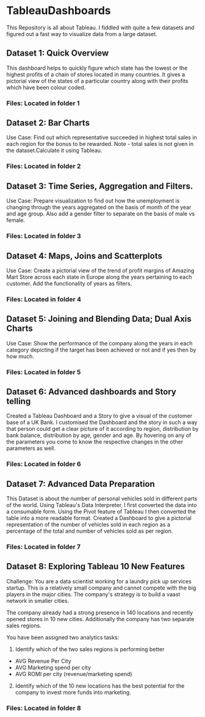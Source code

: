 # TableauDashboards
This Repository is all about Tableau. I fiddled with quite a few datasets and figured out a fast way to visualize data from a large dataset. 
## Dataset 1: Quick Overview
This dashboard helps to quickly figure which state has the lowest or the highest profits of a chain of stores located in many countries. It gives a pictorial view of the states of a particular country along with their profits which have been colour coded. 
### Files: Located in folder 1
## Dataset 2: Bar Charts
Use Case: Find out which representative succeeded in highest total sales in each region for the bonus to be rewarded.
Note - total sales is not given in the dataset.Calculate it using Tableau.
### Files: Located in folder 2
## Dataset 3: Time Series, Aggregation and Filters.
Use Case: Prepare visualization to find out how the unemployment is changing through the years aggregated on the basis of month of the year and age group. Also add a gender filter to separate on the basis of male vs female.
### Files: Located in folder 3
## Dataset 4: Maps, Joins and Scatterplots
Use Case: Create a pictorial view of the trend of profit margins of Amazing Mart Store across each state in Europe along the years pertaining to each customer. Add the functionality of years as filters.
### Files: Located in folder 4
## Dataset 5: Joining and Blending Data; Dual Axis Charts
Use Case: Show the performance of the company along the years in each category depicting if the target has been achieved or not and if yes then by how much.
### Files: Located in folder 5
## Dataset 6: Advanced dashboards and Story telling
Created a Tableau Dashboard and a Story to give a visual of the customer base of a UK Bank. I customised the Dashboard and the story in such a way that person could get a clear picture of it according to region, distribution by bank balance, distribution by age, gender and age. By hovering on any of the parameters you come to know the respective changes in the other parameters as well.
### Files: Located in folder 6
## Dataset 7: Advanced Data Preparation
This Dataset is about the number of personal vehicles sold in different parts of the world. Using Tableau's Data Interpreter, I first converted the data into a consumable form. Using the Pivot feature of Tableau I then converted the table into a more readable format. Created a Dashboard to give a pictorial representation of the number of vehicles sold in each region as a percentage of the total and number of vehicles sold as per region.
### Files: Located in folder 7
## Dataset 8: Exploring Tableau 10 New Features
Challenge: You are a data scientist working for a laundry pick up services startup. This is a relatively small company and cannot compete with the big players in the major cities. The company's strategy is to build a vaast network in smaller cities.

The company already had a strong presence in 140 locations and recently opened stores in 10 new cities. Additionally the company has two separate sales regions. 

You have been assigned two analytics tasks:
1) Identify which of the two sales regions is performing better 
  * AVG Revenue Per City
  * AVG Marketing spend per city
  * AVG ROMI per city (revenue/marketing spend)
2) Identify which of the 10 new locations has the best potential for the company to invest more funds into marketing.
### Files: Located in folder 8


